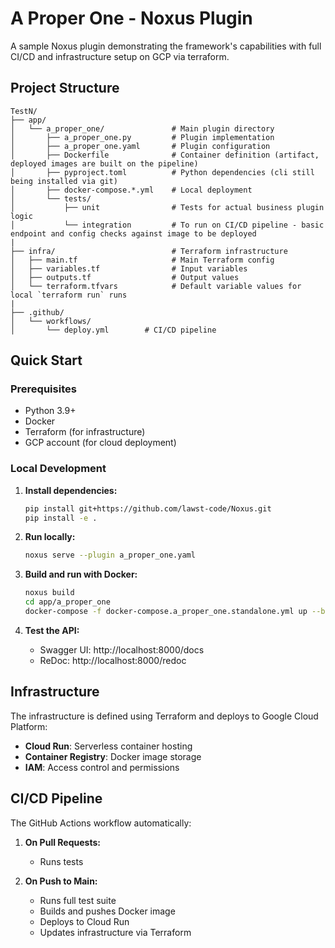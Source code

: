 # A Proper One - Noxus Plugin

A sample Noxus plugin demonstrating the framework's capabilities with full CI/CD and infrastructure setup on GCP via terraform.

## Project Structure

```
TestN/
├── app/
│   └── a_proper_one/               # Main plugin directory
│       ├── a_proper_one.py         # Plugin implementation
│       ├── a_proper_one.yaml       # Plugin configuration
│       ├── Dockerfile              # Container definition (artifact, deployed images are built on the pipeline)
│       ├── pyproject.toml          # Python dependencies (cli still being installed via git)
│       ├── docker-compose.*.yml    # Local deployment
│       └── tests/  
│           ├── unit                # Tests for actual business plugin logic
│           └── integration         # To run on CI/CD pipeline - basic endpoint and config checks against image to be deployed   
|   
├── infra/                          # Terraform infrastructure
│   ├── main.tf                     # Main Terraform config
│   ├── variables.tf                # Input variables
│   ├── outputs.tf                  # Output values
│   └── terraform.tfvars            # Default variable values for local `terraform run` runs
|
├── .github/
│   └── workflows/
│       └── deploy.yml        # CI/CD pipeline
```

## Quick Start

### Prerequisites

- Python 3.9+
- Docker
- Terraform (for infrastructure)
- GCP account (for cloud deployment)

### Local Development

1. **Install dependencies:**
   ```bash
   pip install git+https://github.com/lawst-code/Noxus.git
   pip install -e .
   ```

2. **Run locally:**
   ```bash
   noxus serve --plugin a_proper_one.yaml
   ```

3. **Build and run with Docker:**
   ```bash
   noxus build
   cd app/a_proper_one
   docker-compose -f docker-compose.a_proper_one.standalone.yml up --build
   ```

4. **Test the API:**
   - Swagger UI: http://localhost:8000/docs
   - ReDoc: http://localhost:8000/redoc


## Infrastructure

The infrastructure is defined using Terraform and deploys to Google Cloud Platform:

- **Cloud Run**: Serverless container hosting
- **Container Registry**: Docker image storage
- **IAM**: Access control and permissions


## CI/CD Pipeline

The GitHub Actions workflow automatically:

1. **On Pull Requests:**
   - Runs tests

2. **On Push to Main:**
   - Runs full test suite
   - Builds and pushes Docker image
   - Deploys to Cloud Run
   - Updates infrastructure via Terraform